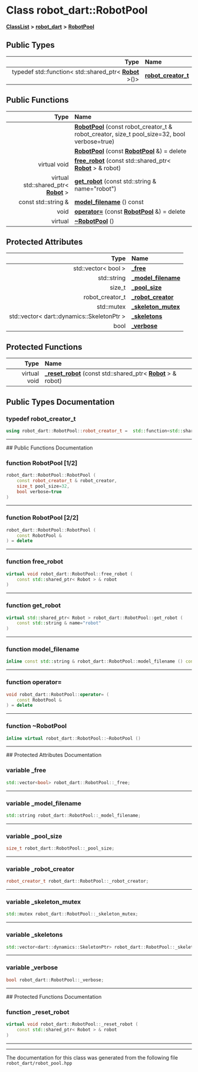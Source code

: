 

# Class robot\_dart::RobotPool



[**ClassList**](annotated.md) **>** [**robot\_dart**](namespacerobot__dart.md) **>** [**RobotPool**](classrobot__dart_1_1RobotPool.md)






















## Public Types

| Type | Name |
| ---: | :--- |
| typedef std::function&lt; std::shared\_ptr&lt; [**Robot**](classrobot__dart_1_1Robot.md) &gt;()&gt; | [**robot\_creator\_t**](#typedef-robot_creator_t)  <br> |




















## Public Functions

| Type | Name |
| ---: | :--- |
|   | [**RobotPool**](#function-robotpool-12) (const robot\_creator\_t & robot\_creator, size\_t pool\_size=32, bool verbose=true) <br> |
|   | [**RobotPool**](#function-robotpool-22) (const [**RobotPool**](classrobot__dart_1_1RobotPool.md) &) = delete<br> |
| virtual void | [**free\_robot**](#function-free_robot) (const std::shared\_ptr&lt; [**Robot**](classrobot__dart_1_1Robot.md) &gt; & robot) <br> |
| virtual std::shared\_ptr&lt; [**Robot**](classrobot__dart_1_1Robot.md) &gt; | [**get\_robot**](#function-get_robot) (const std::string & name="robot") <br> |
|  const std::string & | [**model\_filename**](#function-model_filename) () const<br> |
|  void | [**operator=**](#function-operator) (const [**RobotPool**](classrobot__dart_1_1RobotPool.md) &) = delete<br> |
| virtual  | [**~RobotPool**](#function-robotpool) () <br> |








## Protected Attributes

| Type | Name |
| ---: | :--- |
|  std::vector&lt; bool &gt; | [**\_free**](#variable-_free)  <br> |
|  std::string | [**\_model\_filename**](#variable-_model_filename)  <br> |
|  size\_t | [**\_pool\_size**](#variable-_pool_size)  <br> |
|  robot\_creator\_t | [**\_robot\_creator**](#variable-_robot_creator)  <br> |
|  std::mutex | [**\_skeleton\_mutex**](#variable-_skeleton_mutex)  <br> |
|  std::vector&lt; dart::dynamics::SkeletonPtr &gt; | [**\_skeletons**](#variable-_skeletons)  <br> |
|  bool | [**\_verbose**](#variable-_verbose)  <br> |
















## Protected Functions

| Type | Name |
| ---: | :--- |
| virtual void | [**\_reset\_robot**](#function-_reset_robot) (const std::shared\_ptr&lt; [**Robot**](classrobot__dart_1_1Robot.md) &gt; & robot) <br> |




## Public Types Documentation




### typedef robot\_creator\_t 

```C++
using robot_dart::RobotPool::robot_creator_t =  std::function<std::shared_ptr<Robot>()>;
```




<hr>
## Public Functions Documentation




### function RobotPool [1/2]

```C++
robot_dart::RobotPool::RobotPool (
    const robot_creator_t & robot_creator,
    size_t pool_size=32,
    bool verbose=true
) 
```




<hr>



### function RobotPool [2/2]

```C++
robot_dart::RobotPool::RobotPool (
    const RobotPool &
) = delete
```




<hr>



### function free\_robot 

```C++
virtual void robot_dart::RobotPool::free_robot (
    const std::shared_ptr< Robot > & robot
) 
```




<hr>



### function get\_robot 

```C++
virtual std::shared_ptr< Robot > robot_dart::RobotPool::get_robot (
    const std::string & name="robot"
) 
```




<hr>



### function model\_filename 

```C++
inline const std::string & robot_dart::RobotPool::model_filename () const
```




<hr>



### function operator= 

```C++
void robot_dart::RobotPool::operator= (
    const RobotPool &
) = delete
```




<hr>



### function ~RobotPool 

```C++
inline virtual robot_dart::RobotPool::~RobotPool () 
```




<hr>
## Protected Attributes Documentation




### variable \_free 

```C++
std::vector<bool> robot_dart::RobotPool::_free;
```




<hr>



### variable \_model\_filename 

```C++
std::string robot_dart::RobotPool::_model_filename;
```




<hr>



### variable \_pool\_size 

```C++
size_t robot_dart::RobotPool::_pool_size;
```




<hr>



### variable \_robot\_creator 

```C++
robot_creator_t robot_dart::RobotPool::_robot_creator;
```




<hr>



### variable \_skeleton\_mutex 

```C++
std::mutex robot_dart::RobotPool::_skeleton_mutex;
```




<hr>



### variable \_skeletons 

```C++
std::vector<dart::dynamics::SkeletonPtr> robot_dart::RobotPool::_skeletons;
```




<hr>



### variable \_verbose 

```C++
bool robot_dart::RobotPool::_verbose;
```




<hr>
## Protected Functions Documentation




### function \_reset\_robot 

```C++
virtual void robot_dart::RobotPool::_reset_robot (
    const std::shared_ptr< Robot > & robot
) 
```




<hr>

------------------------------
The documentation for this class was generated from the following file `robot_dart/robot_pool.hpp`

